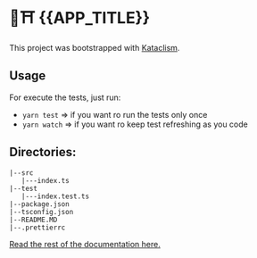 # 🥋⛩️  {{APP_TITLE}}

This project was bootstrapped with [Kataclism](https://github.com/glippi/kataclism).

## Usage
For execute the tests, just run:
- `yarn test` => if you want ro run the tests only once
- `yarn watch` => if you want ro keep test refreshing as you code

## Directories:
```
|--src
   |---index.ts
|--test
   |---index.test.ts
|--package.json
|--tsconfig.json
|--README.MD
|--.prettierrc
```

[Read the rest of the documentation here.](https://github.com/glippi/kataclism)
